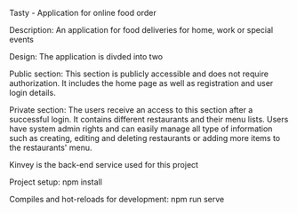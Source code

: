 Tasty - Application for online food order

Description: 
An application for food deliveries for home, work or special events

Design:
The application is divded into two

Public section:
This section is publicly accessible and does not require authorization. It includes the home page as well as registration and user login details.

Private section:
The users receive an access to this section after a successful login. It contains different restaurants and their menu lists. Users have system admin rights and can easily manage all type of information such as creating, editing and deleting restaurants or adding more items to the restaurants' menu.

Kinvey is the back-end service used for this project

Project setup:
npm install

Compiles and hot-reloads for development:
npm run serve